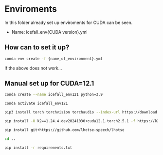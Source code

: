 # Enviroments

In this folder already set up enviroments for CUDA can be seen.

- Name: icefall_env{CUDA version}.yml

## How can to set it up?

```bash
conda env create -f {name_of_environment}.yml
```

If the above does not work...

## Manual set up for CUDA=12.1

```bash
conda create --name icefall_env121 python=3.9
```

```bash
conda activate icefall_env121
```

```bash
pip3 install torch torchvision torchaudio --index-url https://download.pytorch.org/whl/cu121
```

```bash
pip install -U k2==1.24.4.dev20241030+cuda12.1.torch2.5.1 -f https://k2-fsa.github.io/k2/cuda.html
```

```bash
pip install git+https://github.com/lhotse-speech/lhotse
```

```bash
cd ..
```

```bash
pip install -r requirements.txt
```

